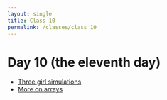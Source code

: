 ```yaml
---
layout: single
title: Class 10
permalink: /classes/class_10
---
```


# Day 10 (the eleventh day)

* [Three girl simulations](../notebooks/exercises/three_girl_simulations)
* [More on arrays](../notebooks/03/More_on_Arrays)

<!---
total = total + 1
Practice comparison.
Array indexing.
Adding arrays
-->
